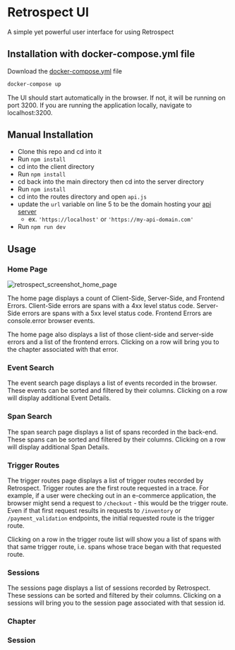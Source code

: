 # Retrospect UI

A simple yet powerful user interface for using Retrospect

## Installation with docker-compose.yml file

Download the [docker-compose.yml](https://github.com/Team-Retrospect/docker-files) file

```sh
docker-compose up
```

The UI should start automatically in the browser. If not, it will be running on port 3200. If you are running the application locally, navigate to localhost:3200.

## Manual Installation

- Clone this repo and cd into it
- Run `npm install`
- cd into the client directory
- Run `npm install`
- cd back into the main directory then cd into the server directory
- Run `npm install`
- cd into the routes directory and open `api.js`
- update the `url` variable on line 5 to be the domain hosting your [api server](https://github.com/Team-Retrospect/api-server)
  - ex. `'https://localhost'` or `'https://my-api-domain.com'`
- Run `npm run dev`

## Usage

### Home Page

![retrospect_screenshot_home_page](https://user-images.githubusercontent.com/52018189/129396740-12e9be47-32b4-439b-9066-299778a19630.png)

The home page displays a count of Client-Side, Server-Side, and Frontend Errors. Client-Side errors are spans with a 4xx level status code. Server-Side errors are spans with a 5xx level status code. Frontend Errors are console.error browser events.

The home page also displays a list of those client-side and server-side errors and a list of the frontend errors. Clicking on a row will bring you to the chapter associated with that error.

### Event Search


The event search page displays a list of events recorded in the browser. These events can be sorted and filtered by their columns. Clicking on a row will display additional Event Details.

### Span Search

The span search page displays a list of spans recorded in the back-end. These spans can be sorted and filtered by their columns. Clicking on a row will display additional Span Details.

### Trigger Routes

The trigger routes page displays a list of trigger routes recorded by Retrospect. Trigger routes are the first route requested in a trace. For example, if a user were checking out in an e-commerce application, the browser might send a request to `/checkout` - this would be the trigger route. Even if that first request results in requests to `/inventory` or `/payment_validation` endpoints, the initial requested route is the trigger route.

Clicking on a row in the trigger route list will show you a list of spans with that same trigger route, i.e. spans whose trace began with that requested route.

### Sessions

The sessions page displays a list of sessions recorded by Retrospect. These sessions can be sorted and filtered by their columns. Clicking on a sessions will bring you to the session page associated with that session id.

### Chapter


### Session
